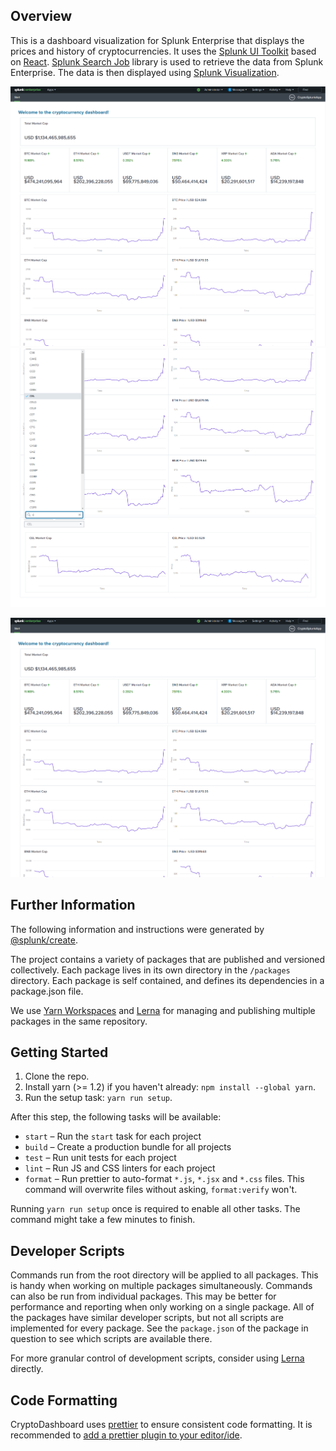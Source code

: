 ## Overview

This is a dashboard visualization for Splunk Enterprise that displays the prices and history of cryptocurrencies. It uses the [Splunk UI Toolkit](https://splunkui.splunk.com/) based on [React](https://reactjs.org/). [Splunk Search Job](https://www.npmjs.com/package/@splunk/search-job) library is used to retrieve the data from Splunk Enterprise. The data is then displayed using [Splunk Visualization](https://www.npmjs.com/package/@splunk/visualizations).

![Part 1 of the CryptoDashboard](/static/part1.PNG)
![Part 2 of the CryptoDashboard](/static/part2.PNG)

<img src="https://github.com/marcusoyang/splunk-visualization-ui/blob/main/static/part1.PNG?raw=true"/>



## Further Information
The following information and instructions were generated by [@splunk/create](https://splunkui.splunk.com/Create/ComponentTutorial).

The project contains a variety of packages that are published and versioned collectively. Each package lives in its own 
directory in the `/packages` directory. Each package is self contained, and defines its dependencies in a package.json file.

We use [Yarn Workspaces](https://yarnpkg.com/lang/en/docs/workspaces/) and [Lerna](https://github.com/lerna/lerna) for
managing and publishing multiple packages in the same repository.


## Getting Started

1. Clone the repo.
2. Install yarn (>= 1.2) if you haven't already: `npm install --global yarn`.
3. Run the setup task: `yarn run setup`.

After this step, the following tasks will be available:

* `start` – Run the `start` task for each project
* `build` – Create a production bundle for all projects
* `test` – Run unit tests for each project
* `lint` – Run JS and CSS linters for each project
* `format` – Run prettier to auto-format `*.js`, `*.jsx` and `*.css` files. This command will overwrite files without 
asking, `format:verify` won't.

Running `yarn run setup` once is required to enable all other tasks. The command might take a few minutes to finish.


## Developer Scripts

Commands run from the root directory will be applied to all packages. This is handy when working on multiple packages 
simultaneously. Commands can also be run from individual packages. This may be better for performance and reporting when
 only working on a single package. All of the packages have similar developer scripts, but not all scripts are implemented 
 for every package. See the `package.json` of the package in question to see which scripts are available there.

For more granular control of development scripts, consider using [Lerna](https://github.com/lerna/lerna) directly.


## Code Formatting

CryptoDashboard uses [prettier](https://github.com/prettier/prettier) to ensure consistent code formatting. It is recommended
 to [add a prettier plugin to your editor/ide](https://github.com/prettier/prettier#editor-integration).
